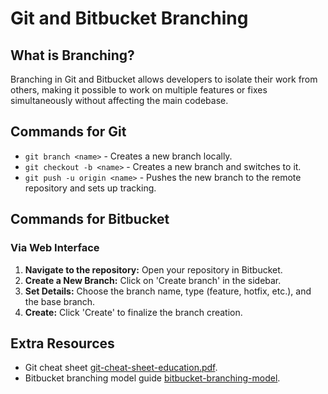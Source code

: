 # Git and Bitbucket Branching

## What is Branching?
Branching in Git and Bitbucket allows developers to isolate their work from others, making it possible to work on multiple features or fixes simultaneously without affecting the main codebase.

## Commands for Git

* `git branch <name>` - Creates a new branch locally.
* `git checkout -b <name>` - Creates a new branch and switches to it.
* `git push -u origin <name>` - Pushes the new branch to the remote repository and sets up tracking.

## Commands for Bitbucket

### Via Web Interface
1. **Navigate to the repository:** Open your repository in Bitbucket.
2. **Create a New Branch:** Click on 'Create branch' in the sidebar.
3. **Set Details:** Choose the branch name, type (feature, hotfix, etc.), and the base branch.
4. **Create:** Click 'Create' to finalize the branch creation.


## Extra Resources

* Git cheat sheet [git-cheat-sheet-education.pdf](https://education.github.com/git-cheat-sheet-education.pdf).
* Bitbucket branching model guide [bitbucket-branching-model](https://www.atlassian.com/git/tutorials/comparing-workflows/gitflow-workflow).
